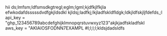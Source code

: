 hii
ds;lmfsm;ldfsmsdkgtregl;eglm;lgml;kjdfkjlfkjla
efwkodafdsssssdvdfgkjldsdkl
kjldsj;ladfkj;lkjladfskldfldgk;ldkjldfskjljfdefds,;l
api_key = "ghp_123456789abcdefghijklmnopqrstuvwxyz123"akjkjadfskladfskl
aws_key = "AKIAIOSFODNN7EXAMPL
#l;l;l;l;kldsjdadsldfs
